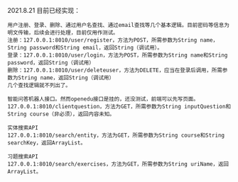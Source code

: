  2021.8.21
 目前已经实现：

    用户注册、登录、删除、通过用户名查找、通过email查找等几个基本逻辑。目前密码等信息为明文传输，后续会进行处理，目前仅用作测试。
    注册：127.0.0.1:8010/user/register，方法为POST，所需参数为String name，String password和String email，返回String（调试用）。
    登录：127.0.0.1:8010/user/login，方法为POST，所需参数为String name和String password，返回String（调试用）
    删除：127.0.0.1:8010/user/deleteuser，方法为DELETE，应当在登录后调用，所需参数为String name，返回String（调试用）
    几个查找逻辑就不列出了。

    智能问答机器人接口。然而openedu接口是挂的，还没测试，前端可以先写页面。
    127.0.0.1:8010/clientquestion，方法为GET，所需参数为String inputQuestion和String course（非必须），返回内容未知。

    实体搜索API
    127.0.0.1:8010/search/entity，方法为GET，所需参数为String course和String searchKey，返回ArrayList。

    习题搜索API
    127.0.0.1:8010/search/exercises，方法为GET，所需参数为String uriName，返回ArrayList。
